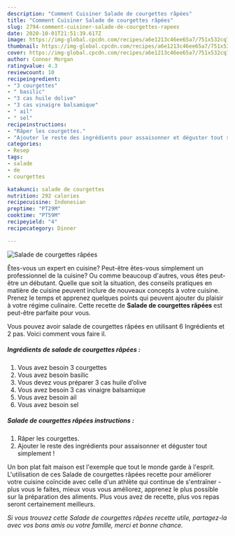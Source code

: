 ```yaml
---
description: "Comment Cuisiner Salade de courgettes râpées"
title: "Comment Cuisiner Salade de courgettes râpées"
slug: 2794-comment-cuisiner-salade-de-courgettes-rapees
date: 2020-10-01T21:51:39.617Z
image: https://img-global.cpcdn.com/recipes/a6e1213c46ee65a7/751x532cq70/salade-de-courgettes-rapees-photo-principale-de-la-recette.jpg
thumbnail: https://img-global.cpcdn.com/recipes/a6e1213c46ee65a7/751x532cq70/salade-de-courgettes-rapees-photo-principale-de-la-recette.jpg
cover: https://img-global.cpcdn.com/recipes/a6e1213c46ee65a7/751x532cq70/salade-de-courgettes-rapees-photo-principale-de-la-recette.jpg
author: Connor Morgan
ratingvalue: 4.3
reviewcount: 10
recipeingredient:
- "3 courgettes"
- " basilic"
- "3 cas huile dolive"
- "3 cas vinaigre balsamique"
- " ail"
- " sel"
recipeinstructions:
- "Râper les courgettes."
- "Ajouter le reste des ingrédients pour assaisonner et déguster tout simplement !"
categories:
- Resep
tags:
- salade
- de
- courgettes

katakunci: salade de courgettes 
nutrition: 292 calories
recipecuisine: Indonesian
preptime: "PT29M"
cooktime: "PT59M"
recipeyield: "4"
recipecategory: Dinner

---
```



![Salade de courgettes râpées](https://img-global.cpcdn.com/recipes/a6e1213c46ee65a7/751x532cq70/salade-de-courgettes-rapees-photo-principale-de-la-recette.jpg)

Êtes-vous un expert en cuisine? Peut-être êtes-vous simplement un professionnel de la cuisine? Ou comme beaucoup d'autres, vous êtes peut-être un débutant. Quelle que soit la situation, des conseils pratiques en matière de cuisine peuvent inclure de nouveaux concepts à votre cuisine. Prenez le temps et apprenez quelques points qui peuvent ajouter du plaisir à votre régime culinaire. Cette recette de <strong> Salade de courgettes râpées </strong> est peut-être parfaite pour vous.

<!--inarticleads1-->

Vous pouvez avoir salade de courgettes râpées en utilisant 6 Ingrédients et 2 pas. Voici comment vous faire il.

##### Ingrédients de salade de courgettes râpées :

1. Vous avez besoin 3 courgettes
1. Vous avez besoin  basilic
1. Vous devez vous préparer 3 cas huile d’olive
1. Vous avez besoin 3 cas vinaigre balsamique
1. Vous avez besoin  ail
1. Vous avez besoin  sel




<!--inarticleads2-->

##### Salade de courgettes râpées instructions :

1. Râper les courgettes.
1. Ajouter le reste des ingrédients pour assaisonner et déguster tout simplement !




<!--inarticleads1-->

<p>
Un bon plat fait maison est l'exemple que tout le monde garde à l'esprit. L'utilisation de ces Salade de courgettes râpées recette pour améliorer votre cuisine coïncide avec celle d'un athlète qui continue de s'entraîner - plus vous le faites, mieux vous vous améliorez, apprenez le plus possible sur la préparation des aliments. Plus vous avez de recette, plus vos repas seront certainement meilleurs.
</p>

<p>
<i>Si vous trouvez cette Salade de courgettes râpées recette utile, partagez-la avec vos bons amis ou votre famille, merci et bonne chance.</i>
</p>
